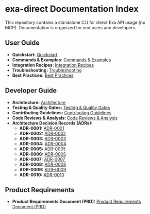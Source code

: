 # exa-direct Documentation Index

This repository contains a standalone CLI for direct Exa API usage (no MCP).
Documentation is organized for end users and developers.

## User Guide

- **Quickstart:** [Quickstart](users/quickstart.md)
- **Commands & Examples:** [Commands & Examples](users/commands.md)
- **Integration Recipes:** [Integration Recipes](users/recipes.md)
- **Troubleshooting:** [Troubleshooting](users/troubleshooting.md)
- **Best Practices:** [Best Practices](users/best_practices.md)

## Developer Guide

- **Architecture:** [Architecture](developers/architecture.md)
- **Testing & Quality Gates:** [Testing & Quality Gates](developers/testing.md)
- **Contributing Guidelines:** [Contributing Guidelines](developers/contributing.md)
- **Code Reviews & Analysis:** [Code Reviews & Analysis](developers/reviews.md)
- **Architecture Decision Records (ADRs):**
  - **ADR-0001:** [ADR-0001](developers/adr/ADR-0001.md)
  - **ADR-0002:** [ADR-0002](developers/adr/ADR-0002.md)
  - **ADR-0003:** [ADR-0003](developers/adr/ADR-0003.md)
  - **ADR-0004:** [ADR-0004](developers/adr/ADR-0004.md)
  - **ADR-0005:** [ADR-0005](developers/adr/ADR-0005.md)
  - **ADR-0006:** [ADR-0006](developers/adr/ADR-0006.md)
  - **ADR-0007:** [ADR-0007](developers/adr/ADR-0007.md)
  - **ADR-0008:** [ADR-0008](developers/adr/ADR-0008.md)
  - **ADR-0009:** [ADR-0009](developers/adr/ADR-0009.md)
  - **ADR-0010:** [ADR-0010](developers/adr/ADR-0010.md)

## Product Requirements

- **Product Requirements Document (PRD):** [Product Requirements Document (PRD)](prd.md)
